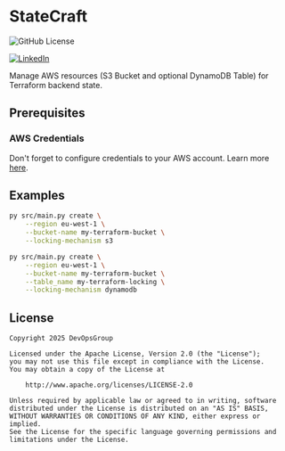 # StateCraft

![GitHub License](https://img.shields.io/github/license/devopsgroupeu/StateCraft)

[![LinkedIn](https://img.shields.io/badge/linkedin-%230077B5.svg?style=for-the-badge&logo=linkedin&logoColor=white)](https://www.linkedin.com/company/devopsgroup8/)

Manage AWS resources (S3 Bucket and optional DynamoDB Table) for Terraform backend state.

## Prerequisites

### AWS Credentials

Don't forget to configure credentials to your AWS account. Learn more [here](https://docs.aws.amazon.com/cli/latest/userguide/cli-chap-configure.html).

##  Examples

```sh
py src/main.py create \
    --region eu-west-1 \
    --bucket-name my-terraform-bucket \
    --locking-mechanism s3
```

```sh
py src/main.py create \
    --region eu-west-1 \
    --bucket-name my-terraform-bucket \
    --table_name my-terraform-locking \
    --locking-mechanism dynamodb
```

## License

```
Copyright 2025 DevOpsGroup

Licensed under the Apache License, Version 2.0 (the "License");
you may not use this file except in compliance with the License.
You may obtain a copy of the License at

    http://www.apache.org/licenses/LICENSE-2.0

Unless required by applicable law or agreed to in writing, software
distributed under the License is distributed on an "AS IS" BASIS,
WITHOUT WARRANTIES OR CONDITIONS OF ANY KIND, either express or implied.
See the License for the specific language governing permissions and
limitations under the License.
```